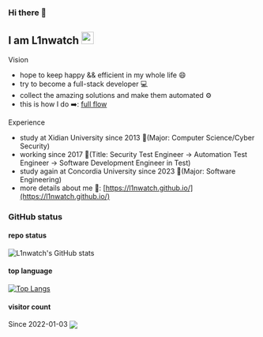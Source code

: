 ### Hi there 👋

## I am L1nwatch <img src="https://media.giphy.com/media/EuOuBN9hYZ8qxIARrL/giphy.gif" width="25">

Vision
- hope to keep happy && efficient in my whole life 😄
- try to become a full-stack developer 💻
- collect the amazing solutions and make them automated ⚙️
- this is how I do ➡️: [full flow](https://github.com/L1nwatch/L1nwatch/blob/main/life-flow.drawio.png)

Experience
- study at Xidian University since 2013 🏫(Major: Computer Science/Cyber Security)
- working since 2017 🏢(Title: Security Test Engineer -> Automation Test Engineer -> Software Development Engineer in Test)
- study again at Concordia University since 2023 🏫(Major: Software Engineering)
- more details about me 👀: [https://l1nwatch.github.io/](https://l1nwatch.github.io/)

### GitHub status

#### repo status

![L1nwatch's GitHub stats](https://github-readme-stats.vercel.app/api?username=L1nwatch&show_icons=true&theme=tokyonight)

#### top language

[![Top Langs](https://github-readme-stats.vercel.app/api/top-langs/?username=L1nwatch&layout=compact)](https://github.com/L1nwatch/github-readme-stats)

#### visitor count

<div>Since 2022-01-03 <img src="https://komarev.com/ghpvc/?username=L1nwatch&&style=flat-square" align="center" /> </div>  
